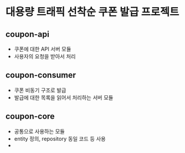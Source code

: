 # 대용량 트래픽 선착순 쿠폰 발급 프로젝트
## coupon-api
- 쿠폰에 대한 API 서버 모듈
- 사용자의 요청을 받아서 처리

## coupon-consumer
- 쿠폰 비동기 구조로 발급
- 발급에 대한 목록을 읽어서 처리하는 서버 모듈

## coupon-core
- 공통으로 사용하는 모듈
- entity 정의, repository 동일 코드 등 사용
- 

